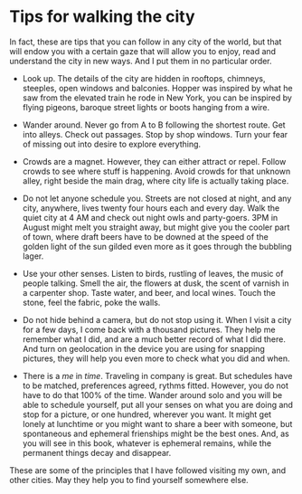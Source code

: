 # Tips for walking the city

In fact, these are tips that you can follow in any city of the world, but that will endow you with a certain gaze that will allow you to enjoy, read and understand the city in new ways. And I put them in no particular order.

* Look up. The details of the city are hidden in rooftops, chimneys, steeples, open windows and balconies. Hopper was inspired by what he saw from the elevated train he rode in New York, you can be inspired by flying pigeons, baroque street lights or boots hanging from a wire.

* Wander around. Never go from A to B following the shortest route. Get into alleys. Check out passages. Stop by shop windows. Turn your fear of missing out into desire to explore everything.

* Crowds are a magnet. However, they can either attract or repel. Follow crowds to see where stuff is happening. Avoid crowds for that unknown alley, right beside the main drag, where city life is actually taking place.

* Do not let anyone schedule you. Streets are not closed at night, and any city, anywhere, lives twenty four hours each and every day. Walk the quiet city at 4 AM and check out night owls and party-goers. 3PM in August might melt you straight away, but might give you the cooler part of town, where draft beers have to be downed at the speed of the golden light of the sun gilded even more as it goes through the bubbling lager.

* Use your other senses. Listen to birds, rustling of leaves, the music of people talking. Smell the air, the flowers at dusk, the scent of varnish in a carpenter shop. Taste water, and beer, and local wines. Touch the stone, feel the fabric, poke the walls.

* Do not hide behind a camera, but do not stop using it. When I visit a city for a few days, I come back with a thousand pictures. They help me remember what I did, and are a much better record of what I did there. And turn on geolocation in the device you are using for snapping pictures, they will help you even more to check what you did and when.

* There is a *me* in *time*. Traveling in company is great. But schedules have to be matched, preferences agreed, rythms fitted. However, you do not have to do that 100% of the time. Wander around solo and you will be able to schedule yourself, put all your senses on what you are doing and stop for a picture, or one hundred, wherever you want. It might get lonely at lunchtime or you might want to share a beer with someone, but spontaneous and ephemeral frienships might be the best ones. And, as you will see in this book, whatever is ephemeral remains, while the permanent things decay and disappear. 

These are some of the principles that I have followed visiting my own, and other cities. May they help you to find yourself somewhere else. 
